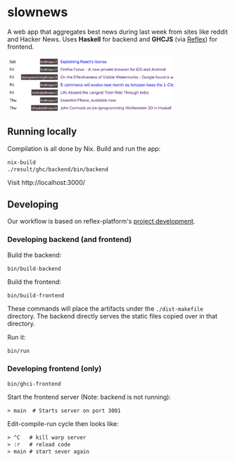 # slownews

A web app that aggregates best news during last week from sites like reddit and Hacker News. Uses **Haskell** for backend and **GHCJS** (via [Reflex](https://github.com/reflex-frp/reflex-platform)) for frontend.

<img src="./screenshot.png" width="75%"></img>

## Running locally

Compilation is all done by Nix. Build and run the app:

```
nix-build
./result/ghc/backend/bin/backend
```

Visit http://localhost:3000/

## Developing

Our workflow is based on reflex-platform's [project development](https://github.com/reflex-frp/reflex-platform/blob/develop/docs/project-development.md#building-with-cabal).

### Developing backend (and frontend)

Build the backend:

```
bin/build-backend
```

Build the frontend:

```
bin/build-frontend
```

These commands will place the artifacts under the `./dist-makefile` directory. The backend directly serves the static files copied over in that directory.

Run it:

```
bin/run
```

### Developing frontend (only)

```
bin/ghci-frontend
```

Start the frontend server (Note: backend is not running):

```
> main  # Starts server on port 3001
```

Edit-compile-run cycle then looks like:

```
> ^C   # kill warp server
> :r   # reload code
> main # start sever again
```
